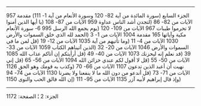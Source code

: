 ------------------------------------------------------------------------

الجزء السابع (سورة المائدة من آية 82- 120 وسورة الأنعام من آية 1- 111)
مقدمة 957 الآيات من 82- 86 (لتجدن أشد الناس عداوة 959 الآيات من 87- 108
(يا أيها الذين أمنوا لا تحرموا طيبات 967 الآيات من 109- 120 (يوم يجمع
الله الرسل 995 6- سورة الأنعام مكية وآياتها 165 مقدمة 1004 الآيات من 1-
3 (الحمد لله الذي خلق السموات والأرض 1030 الآيات من 4- 11 (وما تأتيهم من
آية 1035 الآيات من 12- 19 (قل لمن ما في السموات والأرض 1046 الآيات من
20- 32 (الذين آتيناهم الكتاب 1059 الآيات من 33- 39 (قد نعلم إنه ليحزنك
1073 الآيات من 40- 49 (قل أرأيتكم إن أتاكم عذاب الله 1085 الآيات من 50-
55 (قل لا أقول لكم عندي خزائن الله 1094 الآيات من 56- 65 (قل إني نهيت أن
أعبد الذين تدعون 1107 الآيات من 66- 70 (وكذب به قومك وهو الحق 1126
الآيات من 71- 73 (قل أندعو من دون الله ما لا ينفعنا ولا يضرنا 1130
الآيات من 74- 94 (وإذ قال إبراهيم لأبيه آزر 1135 الآيات من 95- 111 (إن
الله فالق الحب والنوى 1150

------------------------------------------------------------------------

الجزء: 2 ¦ الصفحة: 1172
